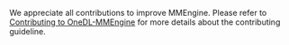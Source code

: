 We appreciate all contributions to improve MMEngine. Please refer to [Contributing to OneDL-MMEngine](https://onedl-mmengine.readthedocs.io/en/latest/notes/contributing.html) for more details about the contributing guideline.
